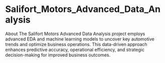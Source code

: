# Salifort_Motors_Advanced_Data_Analysis
About The Salifort Motors Advanced Data Analysis project employs advanced EDA and machine learning models to uncover key automotive trends and optimize business operations. This data-driven approach enhances predictive accuracy, operational efficiency, and strategic decision-making for improved business outcomes.
